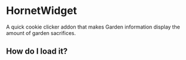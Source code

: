 # HornetWidget
A quick cookie clicker addon that makes Garden information display the amount of garden sacrifices.

## How do I load it?

